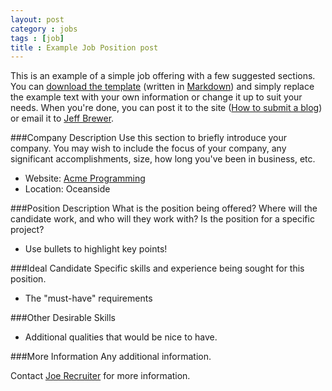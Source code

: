 ```yaml
---
layout: post
category : jobs
tags : [job]
title : Example Job Position post
---
```


This is an example of a simple job offering with a few suggested sections. You can [download the template](/examples/2013-12-10-job-template.md) (written in [Markdown](http://daringfireball.net/projects/markdown/)) and simply replace the example text with your own information or change it up to suit your needs. When you're done, you can post it to the site ([How to submit a blog](/github.html)) or email it to [Jeff Brewer](mailto:jeffery.brewer@gmail.com). 

###Company Description
Use this section to briefly introduce your company. You may wish to include the focus of your company, any significant accomplishments, size, how long you've been in business, etc. 

* Website: [Acme Programming](http://www.gm.com "Really General Motors")
* Location: Oceanside


###Position Description
What is the position being offered? Where will the candidate work, and who will they work with? Is the position for a specific project? 

* Use bullets to highlight key points!

###Ideal Candidate
Specific skills and experience being sought for this position.

* The "must-have" requirements

###Other Desirable Skills
* Additional qualities that would be nice to have.

###More Information
Any additional information.

Contact [Joe Recruiter](mailto:jr@somecom.com) for more information.
